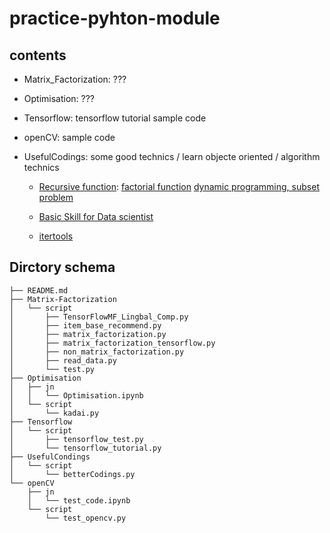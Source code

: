# practice-pyhton-module

## contents

- Matrix_Factorization: ???

- Optimisation: ???

- Tensorflow: tensorflow tutorial sample code

- openCV: sample code

- UsefulCodings: some good technics / learn objecte oriented / algorithm technics

    - [Recursive function](UsefulCondings/script/betterCodings.py): 
    [factorial function](https://qiita.com/drken/items/23a4f604fa3f505dd5ad)
    [dynamic programming, subset problem](https://qiita.com/drken/items/23a4f604fa3f505dd5ad)
    
    - [Basic Skill for Data scientist](http://kysmo.hatenablog.jp/entry/2017/12/11/134537)
    - [itertools](https://docs.python.org/ja/3/library/itertools.html)
    
## Dirctory schema


```
├── README.md
├── Matrix-Factorization
│   └── script
│       ├── TensorFlowMF_Lingbal_Comp.py
│       ├── item_base_recommend.py
│       ├── matrix_factorization.py
│       ├── matrix_factorization_tensorflow.py
│       ├── non_matrix_factorization.py
│       ├── read_data.py
│       └── test.py
├── Optimisation
│   ├── jn
│   │   └── Optimisation.ipynb
│   └── script
│       └── kadai.py
├── Tensorflow
│   └── script
│       ├── tensorflow_test.py
│       └── tensorflow_tutorial.py
├── UsefulCondings
│   └── script
│       └── betterCodings.py
└── openCV
    ├── jn
    │   └── test_code.ipynb
    └── script
        └── test_opencv.py
```

